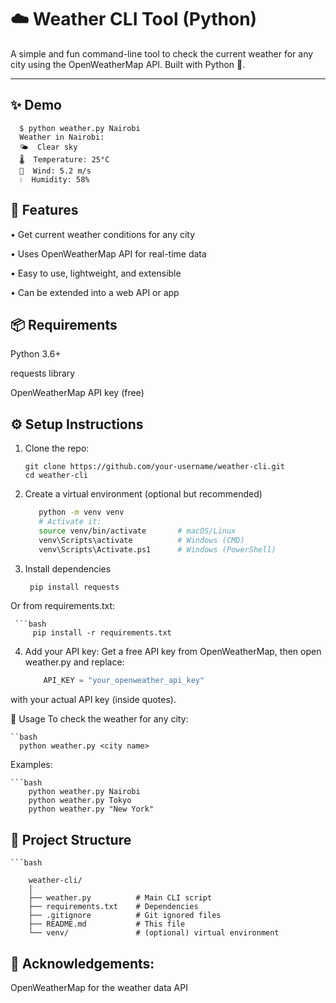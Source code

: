 # ☁️ Weather CLI Tool (Python)

A simple and fun command-line tool to check the current weather for any city using the OpenWeatherMap API. Built with Python 🐍.

---

## ✨ Demo

      $ python weather.py Nairobi
      Weather in Nairobi:
      🌤  Clear sky  
      🌡️  Temperature: 25°C  
      💨  Wind: 5.2 m/s  
      💧  Humidity: 58%
      
## 🔧 Features

•	Get current weather conditions for any city

• Uses OpenWeatherMap API for real-time data

• Easy to use, lightweight, and extensible

• Can be extended into a web API or app

## 📦 Requirements
Python 3.6+

requests library

OpenWeatherMap API key (free)

## ⚙️ Setup Instructions

1. Clone the repo:
   
       git clone https://github.com/your-username/weather-cli.git
       cd weather-cli
   
2. Create a virtual environment (optional but recommended)
   ```bash
      python -m venv venv
      # Activate it:
      source venv/bin/activate       # macOS/Linux
      venv\Scripts\activate          # Windows (CMD)
      venv\Scripts\Activate.ps1      # Windows (PowerShell)
   
3. Install dependencies
     ```bash
      pip install requests
   
  Or from requirements.txt:
  
     ```bash
         pip install -r requirements.txt
         
4. Add your API key:
Get a free API key from OpenWeatherMap, then open weather.py and replace:

    ```python
        API_KEY = "your_openweather_api_key"
with your actual API key (inside quotes).

🚀 Usage
To check the weather for any city:

    ``bash
      python weather.py <city name>
Examples:

    ```bash
        python weather.py Nairobi
        python weather.py Tokyo
        python weather.py "New York"

## 📁 Project Structure
    ```bash
    
        weather-cli/
        │
        ├── weather.py          # Main CLI script
        ├── requirements.txt    # Dependencies
        ├── .gitignore          # Git ignored files
        ├── README.md           # This file
        └── venv/               # (optional) virtual environment
        
## 🙌 Acknowledgements:

OpenWeatherMap for the weather data API


